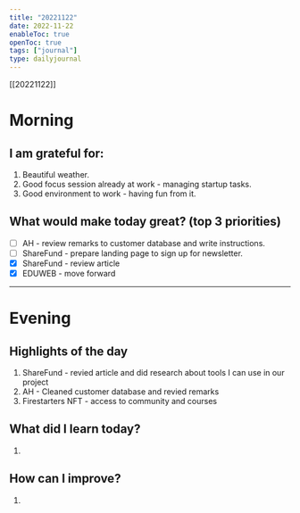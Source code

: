 ```yaml
---
title: "20221122"
date: 2022-11-22
enableToc: true
openToc: true
tags: ["journal"]
type: dailyjournal
---
```

[[20221122]]

# Morning
## I am grateful for:
1. Beautiful weather.
2. Good focus session already at work - managing startup tasks.
3. Good environment to work - having fun from it.

## What would make today great? (top 3 priorities)
- [ ] AH - review remarks to customer database and write instructions.
- [ ] ShareFund - prepare landing page to sign up for newsletter.
- [x] ShareFund - review article
- [x] EDUWEB - move forward

---
# Evening
## Highlights of the day
1. ShareFund - revied article and did research about tools I can use in our project
2. AH - Cleaned customer database and revied remarks
3. Firestarters NFT - access to community and courses

## What did I learn today?
1.  

## How can I improve?
1.  